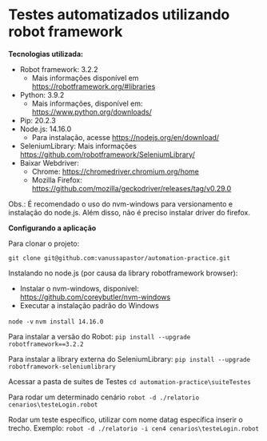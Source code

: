 # Testes automatizados utilizando robot framework


**Tecnologias utilizada:**
 * Robot framework: 3.2.2
   * Mais informações disponível em https://robotframework.org/#libraries
 * Python: 3.9.2
   * Mais informações, disponível em: https://www.python.org/downloads/
 * Pip: 20.2.3
 * Node.js: 14.16.0
   * Para instalação, acesse https://nodejs.org/en/download/ 
 * SeleniumLibrary: Mais informações https://github.com/robotframework/SeleniumLibrary/
 * Baixar Webdriver: 
    * Chrome: https://chromedriver.chromium.org/home  
    * Mozilla Firefox: https://github.com/mozilla/geckodriver/releases/tag/v0.29.0 

Obs.: É recomendado o uso do nvm-windows para versionamento e instalação do node.js. Além disso, não é preciso instalar driver do firefox.


**Configurando a aplicação**

Para clonar o projeto:

`git clone git@github.com:vanussapastor/automation-practice.git`

Instalando no node.js (por causa da library robotframework browser):

 - Instalar o nvm-windows, disponível: https://github.com/coreybutler/nvm-windows
 - Executar a instalação padrão do Windows

`node -v`
`nvm install 14.16.0`

Para instalar a versão do Robot:
`pip install --upgrade robotframework==3.2.2`

Para instalar a library externa do SeleniumLibrary:
`pip install --upgrade robotframework-seleniumlibrary`

Acessar a pasta de suites de Testes
`cd automation-practice\suiteTestes`

Para rodar um determinado cenário
`robot -d ./relatorio cenarios\testeLogin.robot`

Rodar um teste específico, utilizar com nome datag específica inserir o trecho. Exemplo:
`robot -d ./relatorio -i cen4 cenarios\testeLogin.robot`
